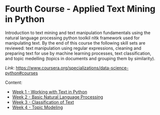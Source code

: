 # Fourth Course - Applied Text Mining in Python

Introduction to text mining and text manipulation fundamentals using the natural language processing python toolkil nltk framework used for manipulating text. By the end of this course the following skill sets are reviewed: text manipulation using regular expressions, cleaning and preparing text for use by machine learning processes, text classification, and topic medelling (topics in documents and grouping them by similarity).

*Link*: https://www.coursera.org/specializations/data-science-python#courses

Content:
- [Week 1 - Working with Text in Python](https://github.com/nicolasenriquez/Data_Science_Portafolio/tree/main/data_science_specialization/Course%204%20-%20Text%20Mining/Week%201)
- [Week 2 - Basic Natural Language Processing](https://github.com/nicolasenriquez/Data_Science_Portafolio/tree/main/data_science_specialization/Course%204%20-%20Text%20Mining/Week%202)
- [Week 3 - Classification of Text](https://github.com/nicolasenriquez/Data_Science_Portafolio/tree/main/data_science_specialization/Course%204%20-%20Text%20Mining/Week%203)
- [Week 4 - Topic Modeling](https://github.com/nicolasenriquez/Data_Science_Portafolio/tree/main/data_science_specialization/Course%204%20-%20Text%20Mining/Week%204)
